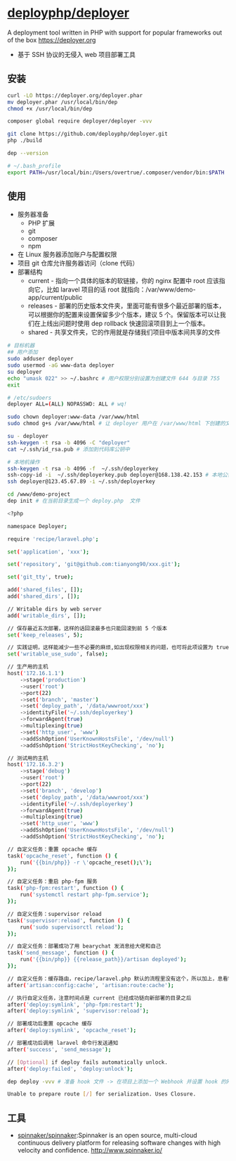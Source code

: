 # [deployphp/deployer](https://github.com/deployphp/deployer)

A deployment tool written in PHP with support for popular frameworks out of the box <https://deployer.org>

* 基于 SSH 协议的无侵入 web 项目部署工具

## 安装

```sh
curl -LO https://deployer.org/deployer.phar
mv deployer.phar /usr/local/bin/dep
chmod +x /usr/local/bin/dep

composer global require deployer/deployer -vvv

git clone https://github.com/deployphp/deployer.git
php ./build

dep --version

# ~/.bash_profile
export PATH=/usr/local/bin:/Users/overtrue/.composer/vendor/bin:$PATH
```

## 使用

* 服务器准备
    - PHP 扩展
    - git
    - composer
    - npm
* 在 Linux 服务器添加账户与配置权限
* 项目 git 仓库允许服务器访问（clone 代码）
* 部署结构
    - current - 指向一个具体的版本的软链接，你的 nginx 配置中 root 应该指向它，比如 laravel 项目的话 root 就指向：/var/www/demo-app/current/public
    - releases - 部署的历史版本文件夹，里面可能有很多个最近部署的版本，可以根据你的配置来设置保留多少个版本，建议 5 个。保留版本可以让我们在上线出问题时使用 dep rollback 快速回滚项目到上一个版本。
    - shared - 共享文件夹，它的作用就是存储我们项目中版本间共享的文件

```sh
# 目标机器
## 用户添加
sudo adduser deployer
sudo usermod -aG www-data deployer
su deployer
echo "umask 022" >> ~/.bashrc # 用户权限分别设置为创建文件 644 与目录 755
exit

# /etc/sudoers
deployer ALL=(ALL) NOPASSWD: ALL # wq!

sudo chown deployer:www-data /var/www/html
sudo chmod g+s /var/www/html # 让 deployer 用户在 /var/www/html 下创建的文件与目录集成根目录的权限设定

su - deployer
ssh-keygen -t rsa -b 4096 -C "deployer"
cat ~/.ssh/id_rsa.pub # 添加到代码库公钥中

# 本地机操作
ssh-keygen -t rsa -b 4096 -f  ~/.ssh/deployerkey
ssh-copy-id -i  ~/.ssh/deployerkey.pub deployer@168.138.42.153 # 本地公钥保存到服务器
ssh deployer@123.45.67.89 -i ~/.ssh/deployerkey

cd /www/demo-project
dep init # 在当前目录生成一个 deploy.php  文件

<?php

namespace Deployer;

require 'recipe/laravel.php';

set('application', 'xxx');

set('repository', 'git@github.com:tianyong90/xxx.git');

set('git_tty', true);

add('shared_files', []);
add('shared_dirs', []);

// Writable dirs by web server
add('writable_dirs', []);

// 保存最近五次部署，这样的话回滚最多也只能回滚到前 5 个版本
set('keep_releases', 5);

// 实践证明，这样能减少一些不必要的麻烦,如出现权限相关的问题，也可将此项设置为 true 后尝试
set('writable_use_sudo', false);

// 生产用的主机
host('172.16.1.1')
    ->stage('production')
    ->user('root')
    ->port(22)
    ->set('branch', 'master')
    ->set('deploy_path', '/data/wwwroot/xxx')
    ->identityFile('~/.ssh/deployerkey')
    ->forwardAgent(true)
    ->multiplexing(true)
    ->set('http_user', 'www')
    ->addSshOption('UserKnownHostsFile', '/dev/null')
    ->addSshOption('StrictHostKeyChecking', 'no');

// 测试用的主机
host('172.16.3.2')
    ->stage('debug')
    ->user('root')
    ->port(22)
    ->set('branch', 'develop')
    ->set('deploy_path', '/data/wwwroot/xxx')
    ->identityFile('~/.ssh/deployerkey')
    ->forwardAgent(true)
    ->multiplexing(true)
    ->set('http_user', 'www')
    ->addSshOption('UserKnownHostsFile', '/dev/null')
    ->addSshOption('StrictHostKeyChecking', 'no');

// 自定义任务：重置 opcache 缓存
task('opcache_reset', function () {
    run('{{bin/php}} -r \'opcache_reset();\');
});

// 自定义任务：重启 php-fpm 服务
task('php-fpm:restart', function () {
    run('systemctl restart php-fpm.service');
});

// 自定义任务：supervisor reload
task('supervisor:reload', function () {
    run('sudo supervisorctl reload');
});

// 自定义任务：部署成功了用 bearychat 发消息给大佬和自己
task('send_message', function () {
    run('{{bin/php}} {{release_path}}/artisan deployed');
});

// 自定义任务：缓存路由，recipe/laravel.php 默认的流程里没有这个，所以加上，息看需要
after('artisan:config:cache', 'artisan:route:cache');

// 执行自定义任务，注意时间点是 current 已经成功链向新部署的目录之后
after('deploy:symlink', 'php-fpm:restart');
after('deploy:symlink', 'supervisor:reload');

// 部署成功后重置 opcache 缓存
after('deploy:symlink', 'opcache_reset');

// 部署成功后调用 laravel 命令行发送通知
after('success', 'send_message');

// [Optional] if deploy fails automatically unlock.
after('deploy:failed', 'deploy:unlock');

dep deploy -vvv # 准备 hook 文件 -> 在项目上添加一个 Webhook 并设置 hook 的网址

Unable to prepare route [/] for serialization. Uses Closure.
```

## 工具

* [spinnaker/spinnaker](https://github.com/spinnaker/spinnaker):Spinnaker is an open source, multi-cloud continuous delivery platform for releasing software changes with high velocity and confidence. http://www.spinnaker.io/
